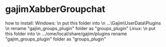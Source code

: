 # gajimXabberGroupchat
how to install:
Windows: \n
put this folder into \n
...\Gajim\UserData\Plugins \n
rename "gajim_groups_plugin" folder as "groups_plugin"
Linux: \n
put this folder into \n
.../ome/local/share/gajim/plugins
rename "gajim_groups_plugin" folder as "groups_plugin"
